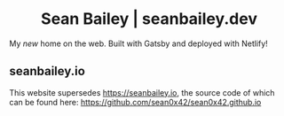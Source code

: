 <!-- @format -->

<h1 align="center">
  Sean Bailey | seanbailey.dev
</h1>

My _new_ home on the web. Built with Gatsby and deployed with Netlify!

## seanbailey.io

This website supersedes <https://seanbailey.io>, the source code of which can be
found here: <https://github.com/sean0x42/sean0x42.github.io>
